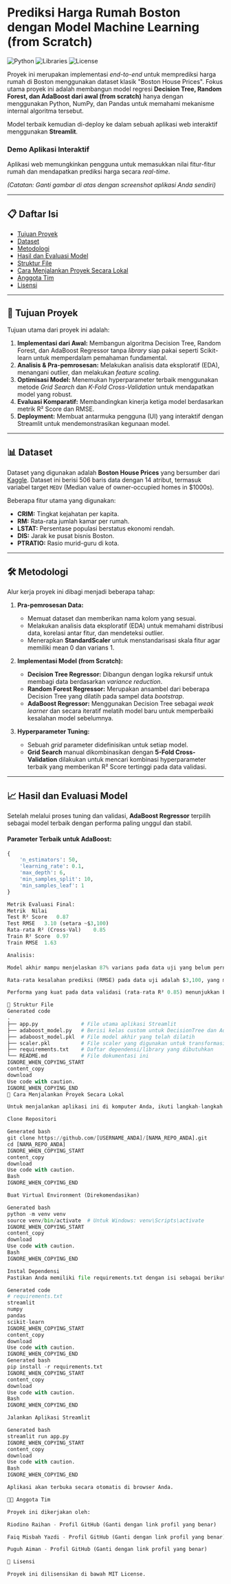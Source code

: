 
# Prediksi Harga Rumah Boston dengan Model Machine Learning (from Scratch)

![Python](https://img.shields.io/badge/Python-3.9%2B-blue.svg)
![Libraries](https://img.shields.io/badge/Libraries-Pandas%2C%20NumPy%2C%20Streamlit-orange.svg)
![License](https://img.shields.io/badge/License-MIT-green.svg)

Proyek ini merupakan implementasi *end-to-end* untuk memprediksi harga rumah di Boston menggunakan dataset klasik "Boston House Prices". Fokus utama proyek ini adalah membangun model regresi **Decision Tree, Random Forest, dan AdaBoost dari awal (from scratch)** hanya dengan menggunakan Python, NumPy, dan Pandas untuk memahami mekanisme internal algoritma tersebut.

Model terbaik kemudian di-deploy ke dalam sebuah aplikasi web interaktif menggunakan **Streamlit**.

###  Demo Aplikasi Interaktif

Aplikasi web memungkinkan pengguna untuk memasukkan nilai fitur-fitur rumah dan mendapatkan prediksi harga secara *real-time*.


*(Catatan: Ganti gambar di atas dengan screenshot aplikasi Anda sendiri)*

---

## 📋 Daftar Isi
- [Tujuan Proyek](#-tujuan-proyek)
- [Dataset](#-dataset)
- [Metodologi](#-metodologi)
- [Hasil dan Evaluasi Model](#-hasil-dan-evaluasi-model)
- [Struktur File](#-struktur-file)
- [Cara Menjalankan Proyek Secara Lokal](#-cara-menjalankan-proyek-secara-lokal)
- [Anggota Tim](#-anggota-tim)
- [Lisensi](#-lisensi)

---

## 🎯 Tujuan Proyek
Tujuan utama dari proyek ini adalah:
1.  **Implementasi dari Awal:** Membangun algoritma Decision Tree, Random Forest, dan AdaBoost Regressor tanpa *library* siap pakai seperti Scikit-learn untuk memperdalam pemahaman fundamental.
2.  **Analisis & Pra-pemrosesan:** Melakukan analisis data eksploratif (EDA), menangani outlier, dan melakukan *feature scaling*.
3.  **Optimisasi Model:** Menemukan hyperparameter terbaik menggunakan metode *Grid Search* dan *K-Fold Cross-Validation* untuk mendapatkan model yang robust.
4.  **Evaluasi Komparatif:** Membandingkan kinerja ketiga model berdasarkan metrik R² Score dan RMSE.
5.  **Deployment:** Membuat antarmuka pengguna (UI) yang interaktif dengan Streamlit untuk mendemonstrasikan kegunaan model.

---

## 📊 Dataset
Dataset yang digunakan adalah **Boston House Prices** yang bersumber dari [Kaggle](https://www.kaggle.com/datasets/vikrishnan/boston-house-prices). Dataset ini berisi 506 baris data dengan 14 atribut, termasuk variabel target `MEDV` (Median value of owner-occupied homes in $1000s).

Beberapa fitur utama yang digunakan:
- **CRIM:** Tingkat kejahatan per kapita.
- **RM:** Rata-rata jumlah kamar per rumah.
- **LSTAT:** Persentase populasi berstatus ekonomi rendah.
- **DIS:** Jarak ke pusat bisnis Boston.
- **PTRATIO:** Rasio murid-guru di kota.

---

## 🛠️ Metodologi
Alur kerja proyek ini dibagi menjadi beberapa tahap:

1.  **Pra-pemrosesan Data:**
    - Memuat dataset dan memberikan nama kolom yang sesuai.
    - Melakukan analisis data eksploratif (EDA) untuk memahami distribusi data, korelasi antar fitur, dan mendeteksi outlier.
    - Menerapkan **StandardScaler** untuk menstandarisasi skala fitur agar memiliki mean 0 dan varians 1.

2.  **Implementasi Model (from Scratch):**
    - **Decision Tree Regressor:** Dibangun dengan logika rekursif untuk membagi data berdasarkan *variance reduction*.
    - **Random Forest Regressor:** Merupakan ansambel dari beberapa Decision Tree yang dilatih pada sampel data *bootstrap*.
    - **AdaBoost Regressor:** Menggunakan Decision Tree sebagai *weak learner* dan secara iteratif melatih model baru untuk memperbaiki kesalahan model sebelumnya.

3.  **Hyperparameter Tuning:**
    - Sebuah *grid* parameter didefinisikan untuk setiap model.
    - **Grid Search** manual dikombinasikan dengan **5-Fold Cross-Validation** dilakukan untuk mencari kombinasi hyperparameter terbaik yang memberikan R² Score tertinggi pada data validasi.

---

## 📈 Hasil dan Evaluasi Model
Setelah melalui proses tuning dan validasi, **AdaBoost Regressor** terpilih sebagai model terbaik dengan performa paling unggul dan stabil.

#### Parameter Terbaik untuk AdaBoost:
```python
{
    'n_estimators': 50,
    'learning_rate': 0.1,
    'max_depth': 6,
    'min_samples_split': 10,
    'min_samples_leaf': 1
}

Metrik Evaluasi Final:
Metrik	Nilai
Test R² Score	0.87
Test RMSE	3.10 (setara ~$3,100)
Rata-rata R² (Cross-Val)	0.85
Train R² Score	0.97
Train RMSE	1.63

Analisis:

Model akhir mampu menjelaskan 87% varians pada data uji yang belum pernah dilihat sebelumnya.

Rata-rata kesalahan prediksi (RMSE) pada data uji adalah $3,100, yang merupakan hasil yang solid mengingat rentang harga rumah di dataset.

Performa yang kuat pada data validasi (rata-rata R² 0.85) menunjukkan bahwa model ini robust dan tidak mengalami overfitting yang parah.

📁 Struktur File
Generated code
.
├── app.py              # File utama aplikasi Streamlit
├── adaboost_model.py   # Berisi kelas custom untuk DecisionTree dan AdaBoost
├── adaboost_model.pkl  # File model akhir yang telah dilatih
├── scaler.pkl          # File scaler yang digunakan untuk transformasi data
├── requirements.txt    # Daftar dependensi/library yang dibutuhkan
└── README.md           # File dokumentasi ini
IGNORE_WHEN_COPYING_START
content_copy
download
Use code with caution.
IGNORE_WHEN_COPYING_END
🚀 Cara Menjalankan Proyek Secara Lokal

Untuk menjalankan aplikasi ini di komputer Anda, ikuti langkah-langkah berikut:

Clone Repositori

Generated bash
git clone https://github.com/[USERNAME_ANDA]/[NAMA_REPO_ANDA].git
cd [NAMA_REPO_ANDA]
IGNORE_WHEN_COPYING_START
content_copy
download
Use code with caution.
Bash
IGNORE_WHEN_COPYING_END

Buat Virtual Environment (Direkomendasikan)

Generated bash
python -m venv venv
source venv/bin/activate  # Untuk Windows: venv\Scripts\activate
IGNORE_WHEN_COPYING_START
content_copy
download
Use code with caution.
Bash
IGNORE_WHEN_COPYING_END

Instal Dependensi
Pastikan Anda memiliki file requirements.txt dengan isi sebagai berikut, lalu jalankan perintah di bawah.

Generated code
# requirements.txt
streamlit
numpy
pandas
scikit-learn
IGNORE_WHEN_COPYING_START
content_copy
download
Use code with caution.
IGNORE_WHEN_COPYING_END
Generated bash
pip install -r requirements.txt
IGNORE_WHEN_COPYING_START
content_copy
download
Use code with caution.
Bash
IGNORE_WHEN_COPYING_END

Jalankan Aplikasi Streamlit

Generated bash
streamlit run app.py
IGNORE_WHEN_COPYING_START
content_copy
download
Use code with caution.
Bash
IGNORE_WHEN_COPYING_END

Aplikasi akan terbuka secara otomatis di browser Anda.

🧑‍💻 Anggota Tim

Proyek ini dikerjakan oleh:

Riodino Raihan - Profil GitHub (Ganti dengan link profil yang benar)

Faiq Misbah Yazdi - Profil GitHub (Ganti dengan link profil yang benar)

Puguh Aiman - Profil GitHub (Ganti dengan link profil yang benar)

📜 Lisensi

Proyek ini dilisensikan di bawah MIT License.

